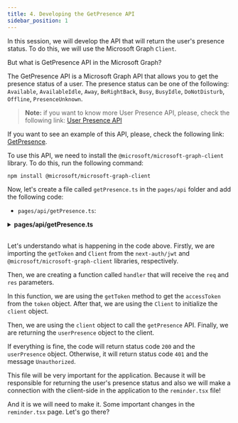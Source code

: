 ```yaml
---
title: 4. Developing the GetPresence API
sidebar_position: 1
---
```


In this session, we will develop the API that will return the user's presence status. To do this, we will use the Microsoft Graph `Client`.

But what is GetPresence API in the Microsoft Graph?

The GetPresence API is a Microsoft Graph API that allows you to get the presence status of a user. The presence status can be one of the following: `Available`, `AvailableIdle`, `Away`, `BeRightBack`, `Busy`, `BusyIdle`, `DoNotDisturb`, `Offline`, `PresenceUnknown`.     

> **Note:** if you want to know more User Presence API, please, check the following link: [User Presence API](https://learn.microsoft.com/en-us/graph/api/resources/presence?view=graph-rest-1.0)

If you want to see an example of this API, please, check the following link: [GetPresence](https://learn.microsoft.com/en-us/graph/api/presence-get?view=graph-rest-1.0&tabs=javascript).

To use this API, we need to install the `@microsoft/microsoft-graph-client` library. To do this, run the following command:

```bash
npm install @microsoft/microsoft-graph-client
```

Now, let's create a file called `getPresence.ts` in the `pages/api` folder and add the following code:

- `pages/api/getPresence.ts`:

<details><summary><b>pages/api/getPresence.ts</b></summary>
<br/>

```ts
import { getToken, } from "next-auth/jwt";
import { Client } from "@microsoft/microsoft-graph-client";

import type { NextApiRequest, NextApiResponse } from "next"

export default async function handler(
  req: NextApiRequest,
  res: NextApiResponse
) {
  const token = await getToken({
    req,
  });

  const accessToken = token?.accessToken;

  if (accessToken) {
    const client = Client.init({
      authProvider: (done) => done(null, accessToken),
    });

    const userPresence = await client.api('/me/presence').get();

    res.status(200).json(userPresence);
  } else {
    res.status(401).json({ message: "Unauthorized" });
  }
}
``` 

</details>
<br />

Let's understando what is happening in the code above. Firstly, we are importing the `getToken` and `Client` from the `next-auth/jwt` and `@microsoft/microsoft-graph-client` libraries, respectively. 

Then, we are creating a function called `handler` that will receive the `req` and `res` parameters. 

In this function, we are using the `getToken` method to get the `accessToken` from the `token` object. After that, we are using the `Client` to initialize the `client` object. 

Then, we are using the `client` object to call the `getPresence` API. Finally, we are returning the `userPresence` object to the client.

If everything is fine, the code will return status code `200` and the `userPresence` object. Otherwise, it will return status code `401` and the message `Unauthorized`.

This file will be very important for the application. Because it will be responsible for returning the user's presence status and also we will make a connection with the client-side in the application to the `reminder.tsx` file!

And it is we will need to make it. Some important changes in the `reminder.tsx` page. Let's go there?




